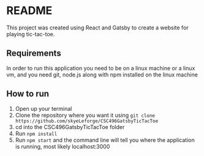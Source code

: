 # README

This project was created using React and Gatsby to create a website for playing tic-tac-toe.

## **Requirements**
  In order to run this application you need to be on a linux machine or a linux vm, and you need git, node.js along with npm installed on the linux machine
  
## **How to run**

  1. Open up your terminal
  2. Clone the repository where you want it using `git clone https://github.com/skyeLeforge/CSC496GatsbyTicTacToe`
  3. cd into the CSC496GatsbyTicTacToe folder
  4. Run `npm install`
  5. Run `npm start` and the command line will tell you where the application is running, most likely localhost:3000
